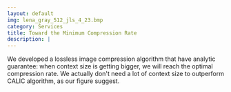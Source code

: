 ```yaml
---
layout: default
img: lena_gray_512_jls_4_23.bmp
category: Services
title: Toward the Minimum Compression Rate
description: |
---
```

  We developed a lossless image compression algorithm that have
  analytic guarantee: when context size is getting bigger, we will
  reach the optimal compression rate. 
  We actually don't need a lot of context size to outperform CALIC 
  algorithm, as our figure suggest.